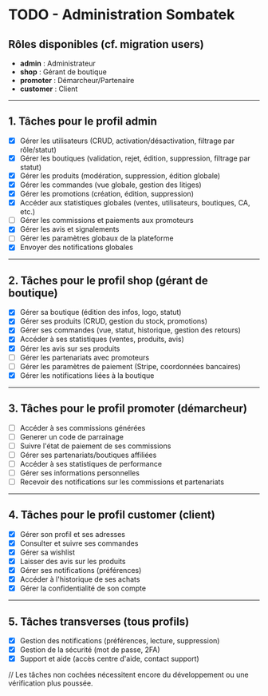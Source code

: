 # TODO - Administration Sombatek

## Rôles disponibles (cf. migration users)

- **admin** : Administrateur
- **shop** : Gérant de boutique
- **promoter** : Démarcheur/Partenaire
- **customer** : Client

---

## 1. Tâches pour le profil **admin**

- [x] Gérer les utilisateurs (CRUD, activation/désactivation, filtrage par rôle/statut)
- [x] Gérer les boutiques (validation, rejet, édition, suppression, filtrage par statut)
- [x] Gérer les produits (modération, suppression, édition globale)
- [x] Gérer les commandes (vue globale, gestion des litiges)
- [x] Gérer les promotions (création, édition, suppression)
- [x] Accéder aux statistiques globales (ventes, utilisateurs, boutiques, CA, etc.)
- [ ] Gérer les commissions et paiements aux promoteurs
- [x] Gérer les avis et signalements
- [ ] Gérer les paramètres globaux de la plateforme
- [x] Envoyer des notifications globales

---

## 2. Tâches pour le profil **shop** (gérant de boutique)

- [x] Gérer sa boutique (édition des infos, logo, statut)
- [x] Gérer ses produits (CRUD, gestion du stock, promotions)
- [x] Gérer ses commandes (vue, statut, historique, gestion des retours)
- [x] Accéder à ses statistiques (ventes, produits, avis)
- [x] Gérer les avis sur ses produits
- [ ] Gérer les partenariats avec promoteurs
- [ ] Gérer les paramètres de paiement (Stripe, coordonnées bancaires)
- [x] Gérer les notifications liées à la boutique

---

## 3. Tâches pour le profil **promoter** (démarcheur)

- [ ] Accéder à ses commissions générées
- [ ] Generer un code de parrainage  
- [ ] Suivre l'état de paiement de ses commissions
- [ ] Gérer ses partenariats/boutiques affiliées
- [ ] Accéder à ses statistiques de performance
- [ ] Gérer ses informations personnelles
- [ ] Recevoir des notifications sur les commissions et partenariats

---

## 4. Tâches pour le profil **customer** (client)

- [x] Gérer son profil et ses adresses
- [x] Consulter et suivre ses commandes
- [x] Gérer sa wishlist
- [x] Laisser des avis sur les produits
- [x] Gérer ses notifications (préférences)
- [x] Accéder à l'historique de ses achats
- [x] Gérer la confidentialité de son compte

---

## 5. Tâches transverses (tous profils)

- [x] Gestion des notifications (préférences, lecture, suppression)
- [x] Gestion de la sécurité (mot de passe, 2FA)
- [x] Support et aide (accès centre d'aide, contact support)

// Les tâches non cochées nécessitent encore du développement ou une vérification plus poussée.
